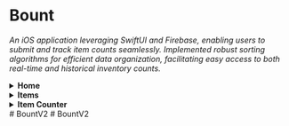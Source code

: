 # Bount
<i>An iOS application leveraging SwiftUI and Firebase, enabling users to submit and track item counts seamlessly. Implemented robust sorting algorithms for efficient data organization, facilitating easy access to both real-time and historical inventory counts.</i>

<details>
  <summary><b>Home</b></summary>
  <img src="https://imgur.com/DdstKSf.png" width="250" />
</details>

<details>
  <summary><b>Items</b></summary>
  <img src="https://imgur.com/TwjawV1.png" width="250" /> <img src="https://imgur.com/I1UBL9y.png" width="250" /> <img src="https://imgur.com/LeCZz54.png" width="250" />
</details>

<details>
  <summary><b>Item Counter</b></summary>
  <img src="https://imgur.com/nB4paKa.png" width="250" /> <img src="https://imgur.com/A2UBH5X.png" width="250" />
</details>
# BountV2
# BountV2
